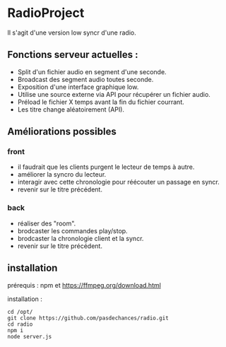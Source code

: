 # RadioProject
Il s'agit d'une version low syncr d'une radio.

## Fonctions serveur actuelles : 

 - Split d'un fichier audio en segment d'une seconde.
 - Broadcast des segment audio toutes seconde.
 - Exposition d'une interface graphique low.
 - Utilise une source externe via API pour récupérer un fichier audio.
 - Préload le fichier X temps avant la fin du fichier courrant.
 - Les titre change aléatoirement (API).

## Améliorations possibles

### front
- il faudrait que les clients purgent le lecteur de temps à autre.
- améliorer la syncro du lecteur.
- interagir avec cette chronologie pour réécouter un passage en syncr.
- revenir sur le titre précédent.

### back
- réaliser des "room".
- brodcaster les commandes play/stop.
- brodcaster la chronologie client et la syncr.
- revenir sur le titre précédent.


## installation

prérequis : 
npm et https://ffmpeg.org/download.html

installation : 

    cd /opt/
    git clone https://github.com/pasdechances/radio.git
    cd radio
    npm i
    node server.js
